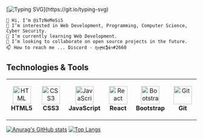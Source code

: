 [![Typing SVG](https://readme-typing-svg.herokuapp.com?font=Poppins&size=30&color=3281E5&vCenter=true&lines=Hi+%F0%9F%91%8B%2C+I'm+Dre.;Check+out+my+projects.)](https://git.io/typing-svg)

    👋 Hi, I’m @iTzNeMeSiS
    👀 I’m interested in Web Development, Programming, Computer Science, Cyber Security.
    🌱 I’m currently learning Web Development.
    💞️ I’m looking to collaborate on open source projects in the future.
    📫 How to reach me ... Discord - ηҽϻєֆɨร#2660

<h2 class="tech-header">Technologies & Tools</h2>
<table class="table">
    <tr>
    <td align="center" height="108" width="108">
        <img
        src="https://cdn.jsdelivr.net/gh/devicons/devicon/icons/html5/html5-plain.svg"
        width="48"
        height="48"
        alt="HTML"
        />
        <br /><strong>HTML5</strong>
    </td>
    <td align="center" height="108" width="108">
        <img
        src="https://cdn.jsdelivr.net/gh/devicons/devicon/icons/css3/css3-plain.svg"
        width="48"
        height="48"
        alt="CSS3"
        />
        <br /><strong>CSS3</strong>
    </td>
    <td align="center" height="108" width="108">
        <img
        src="https://cdn.jsdelivr.net/gh/devicons/devicon/icons/javascript/javascript-plain.svg"
        width="48"
        height="48"
        alt="JavaScript"
        />
        <br /><strong>JavaScript</strong>
    </td>
    <td align="center" height="108" width="108">
        <img
        src="https://cdn.jsdelivr.net/gh/devicons/devicon/icons/react/react-original.svg"
        width="48"
        height="48"
        alt="React"
        />
        <br /><strong>React</strong>
    </td>
    <td align="center" height="108" width="108">
        <img
        src="https://cdn.jsdelivr.net/gh/devicons/devicon/icons/bootstrap/bootstrap-plain.svg"
        width="48"
        height="48"
        alt="Bootstrap"
        />
        <br /><strong>Bootstrap</strong>
    </td>
    <td align="center" height="108" width="108">
        <img
        src="https://cdn.jsdelivr.net/gh/devicons/devicon/icons/git/git-original.svg"
        width="48"
        height="48"
        alt="Git"
        />
        <br /><strong>Git</strong>
    </td>
    </tr>
</table>

[![Anurag's GitHub stats](https://github-readme-stats.vercel.app/api?username=iTzNeMeSiS)](https://github.com/anuraghazra/github-readme-stats)
[![Top Langs](https://github-readme-stats.vercel.app/api/top-langs/?username=iTzNeMeSiS)](https://github.com/anuraghazra/github-readme-stats)
